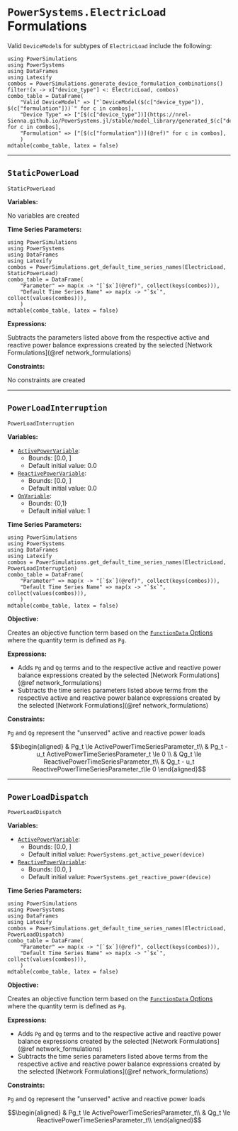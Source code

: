 # `PowerSystems.ElectricLoad` Formulations

Valid `DeviceModel`s for subtypes of `ElectricLoad` include the following:

```@eval
using PowerSimulations
using PowerSystems
using DataFrames
using Latexify
combos = PowerSimulations.generate_device_formulation_combinations()
filter!(x -> x["device_type"] <: ElectricLoad, combos)
combo_table = DataFrame(
    "Valid DeviceModel" => ["`DeviceModel($(c["device_type"]), $(c["formulation"]))`" for c in combos],
    "Device Type" => ["[$(c["device_type"])](https://nrel-Sienna.github.io/PowerSystems.jl/stable/model_library/generated_$(c["device_type"])/)" for c in combos],
    "Formulation" => ["[$(c["formulation"])](@ref)" for c in combos],
    )
mdtable(combo_table, latex = false)
```

---

## `StaticPowerLoad`

```@docs
StaticPowerLoad
```

**Variables:**

No variables are created

**Time Series Parameters:**

```@eval
using PowerSimulations
using PowerSystems
using DataFrames
using Latexify
combos = PowerSimulations.get_default_time_series_names(ElectricLoad, StaticPowerLoad)
combo_table = DataFrame(
    "Parameter" => map(x -> "[`$x`](@ref)", collect(keys(combos))),
    "Default Time Series Name" => map(x -> "`$x`", collect(values(combos))),
    )
mdtable(combo_table, latex = false)
```

**Expressions:**

Subtracts the parameters listed above from the respective active and reactive power balance expressions created by the selected [Network Formulations](@ref network_formulations)

**Constraints:**

No constraints are created

---

## `PowerLoadInterruption`

```@docs
PowerLoadInterruption
```

**Variables:**

- [`ActivePowerVariable`](@ref):
  - Bounds: [0.0, ]
  - Default initial value: 0.0
- [`ReactivePowerVariable`](@ref):
  - Bounds: [0.0, ]
  - Default initial value: 0.0
- [`OnVariable`](@ref):
  - Bounds: {0,1}
  - Default initial value: 1

**Time Series Parameters:**

```@eval
using PowerSimulations
using PowerSystems
using DataFrames
using Latexify
combos = PowerSimulations.get_default_time_series_names(ElectricLoad, PowerLoadInterruption)
combo_table = DataFrame(
    "Parameter" => map(x -> "[`$x`](@ref)", collect(keys(combos))),
    "Default Time Series Name" => map(x -> "`$x`", collect(values(combos))),
    )
mdtable(combo_table, latex = false)
```

**Objective:**

Creates an objective function term based on the [`FunctionData` Options](@ref) where the quantity term is defined as ``Pg``.

**Expressions:**

- Adds ``Pg`` and ``Qg`` terms and to the respective active and reactive power balance expressions created by the selected [Network Formulations](@ref network_formulations)
- Subtracts the time series parameters listed above terms from the respective active and reactive power balance expressions created by the selected [Network Formulations](@ref network_formulations)

**Constraints:**

``Pg`` and ``Qg`` represent the "unserved" active and reactive power loads

```math
\begin{aligned}
&  Pg_t \le ActivePowerTimeSeriesParameter_t\\
&  Pg_t - u_t ActivePowerTimeSeriesParameter_t \le 0 \\
&  Qg_t \le ReactivePowerTimeSeriesParameter_t\\
&  Qg_t - u_t ReactivePowerTimeSeriesParameter_t\le 0
\end{aligned}
```

---

## `PowerLoadDispatch`

```@docs
PowerLoadDispatch
```

**Variables:**

- [`ActivePowerVariable`](@ref):
  - Bounds: [0.0, ]
  - Default initial value: `PowerSystems.get_active_power(device)`
- [`ReactivePowerVariable`](@ref):
  - Bounds: [0.0, ]
  - Default initial value: `PowerSystems.get_reactive_power(device)`

**Time Series Parameters:**

```@eval
using PowerSimulations
using PowerSystems
using DataFrames
using Latexify
combos = PowerSimulations.get_default_time_series_names(ElectricLoad, PowerLoadDispatch)
combo_table = DataFrame(
    "Parameter" => map(x -> "[`$x`](@ref)", collect(keys(combos))),
    "Default Time Series Name" => map(x -> "`$x`", collect(values(combos))),
    )
mdtable(combo_table, latex = false)
```

**Objective:**

Creates an objective function term based on the [`FunctionData` Options](@ref) where the quantity term is defined as ``Pg``.

**Expressions:**

- Adds ``Pg`` and ``Qg`` terms and to the respective active and reactive power balance expressions created by the selected [Network Formulations](@ref network_formulations)
- Subtracts the time series parameters listed above terms from the respective active and reactive power balance expressions created by the selected [Network Formulations](@ref network_formulations)

**Constraints:**

``Pg`` and ``Qg`` represent the "unserved" active and reactive power loads

```math
\begin{aligned}
&  Pg_t \le ActivePowerTimeSeriesParameter_t\\
&  Qg_t \le ReactivePowerTimeSeriesParameter_t\\
\end{aligned}
```
